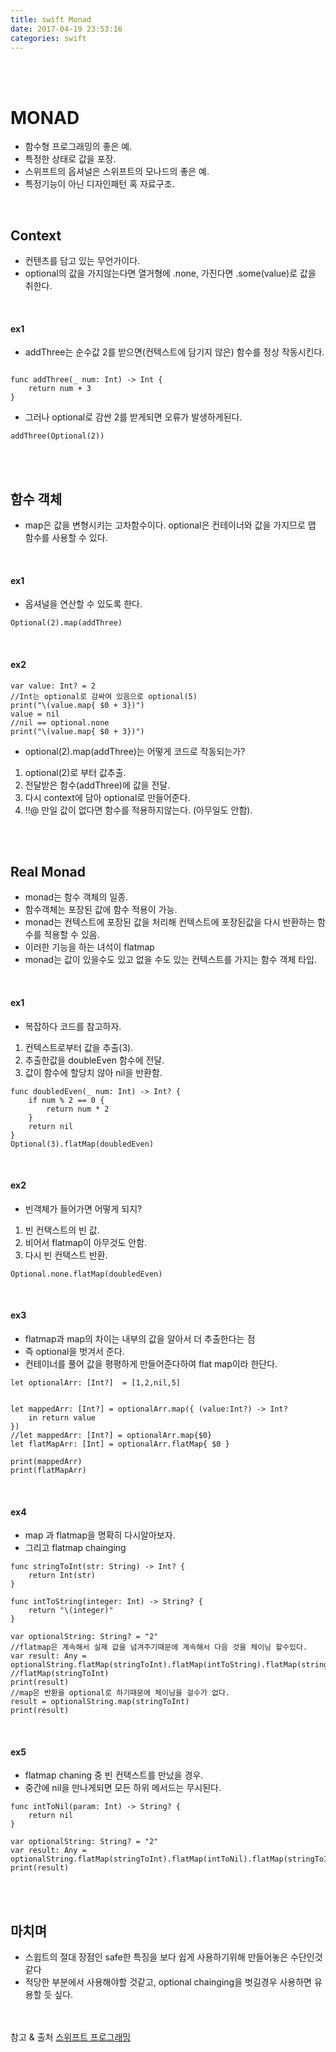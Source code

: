 ```yaml
---
title: swift Monad
date: 2017-04-19 23:53:16
categories: swift
---
```


<br><br>

# MONAD


* 함수형 프로그래밍의 좋은 예.
* 특정한 상태로 값을 포장.
* 스위프트의 옵셔널은 스위프트의 모나드의 좋은 예.
* 특정기능이 아닌 디자인패턴 혹 자료구조.


<br>

## Context
* 컨텐츠를 담고 있는 무언가이다.
* optional의 값을 가지않는다면 열거형에 .none, 가진다면 .some(value)로 값을 취한다.


<br>

#### ex1


* addThree는 순수값 2를 받으면(컨텍스트에 담기지 않은) 함수를 정상 작동시킨다.
 
~~~

func addThree(_ num: Int) -> Int {
    return num + 3
}
~~~

* 그러나 optional로 감싼 2를 받게되면 오류가 발생하게된다.

~~~
addThree(Optional(2))
~~~


<br><br>

## 함수 객체

* map은 값을 변형시키는 고차함수이다. optional은 컨테이너와 값을 가지므로 맵 함수를 사용할 수 있다.


<br>

#### ex1

* 옵셔널을 연산할 수 있도록 한다.

~~~
Optional(2).map(addThree)
~~~

<br>

#### ex2
 
 
 ~~~
var value: Int? = 2
//Int는 optional로 감싸여 있음으로 optional(5)
print("\(value.map{ $0 + 3})")
value = nil
//nil == optional.none
print("\(value.map{ $0 + 3})")
 ~~~
 
* optional(2).map(addThree)는 어떻게 코드로 작동되는가?

1. optional(2)로 부터 값추출.
2. 전달받은 함수(addThree)에 값을 전달.
3. 다시 context에 담아 optional로 만들어준다.
4. !!@ 만일 값이 없다면 함수를 적용하지않는다. (아무일도 안함).

 

 
<br><br>

## Real Monad

* monad는 함수 객체의 일종.
* 함수객체는 포장된 값에 함수 적용이 가능.
* monad는 컨텍스트에 포장된 값을 처리해 컨텍스트에 포장된값을 다시 반환하는 함수를 적용할 수 있음.
* 이러한 기능을 하는 녀석이 flatmap
* monad는 값이 있을수도 있고 없을 수도 있는 컨텍스트를 가지는 함수 객체 타입.

<br>

#### ex1

* 복잡하다 코드를 참고하자.

1. 컨텍스트로부터 값을 추출(3).
2. 추출한값을 doubleEven 함수에 전달.
3. 값이 함수에 할당치 않아 nil을 반환함.


~~~
func doubledEven(_ num: Int) -> Int? {
    if num % 2 == 0 {
        return num * 2
    }
    return nil
}
Optional(3).flatMap(doubledEven)
~~~

<br>

#### ex2

* 빈객체가 들어가면 어떻게 되지?

1. 빈 컨택스트의 빈 값.
2. 비어서 flatmap이 아무것도 안함.
3. 다시 빈 컨택스트 반환.

~~~
Optional.none.flatMap(doubledEven)
~~~

<br>

#### ex3

* flatmap과 map의 차이는 내부의 값을 알아서 더 추출한다는 점
* 즉 optional을 벗겨서 준다. 
* 컨테이너를 풀어 값을 평평하게 만들어준다하여 flat map이라 한단다.

~~~
let optionalArr: [Int?]  = [1,2,nil,5]


let mappedArr: [Int?] = optionalArr.map({ (value:Int?) -> Int?
    in return value
})
//let mappedArr: [Int?] = optionalArr.map{$0}
let flatMapArr: [Int] = optionalArr.flatMap{ $0 }

print(mappedArr)
print(flatMapArr)
~~~

<br>

#### ex4

* map 과 flatmap을 명확히 다시알아보자.
* 그리고 flatmap chainging

~~~
func stringToInt(str: String) -> Int? {
    return Int(str)
}

func intToString(integer: Int) -> String? {
    return "\(integer)"
}

var optionalString: String? = "2"
//flatmap은 계속해서 실제 값을 넘겨주기때문에 계속해서 다음 것을 체이닝 할수있다.
var result: Any = optionalString.flatMap(stringToInt).flatMap(intToString).flatMap(stringToInt)
//flatMap(stringToInt)
print(result)
//map은 반환을 optional로 하기때문에 체이닝을 걸수가 없다.
result = optionalString.map(stringToInt)
print(result)
~~~

<br>

#### ex5

* flatmap chaning 중 빈 컨택스트를 만났을 경우.
* 중간에 nil을 만나게되면 모든 하위 메서드는 무시된다.

~~~
func intToNil(param: Int) -> String? {
    return nil
}

var optionalString: String? = "2"
var result: Any = optionalString.flatMap(stringToInt).flatMap(intToNil).flatMap(stringToInt)
print(result)
~~~

<br>
<br>

## 마치며

* 스윕트의 절대 장점인 safe한 특징을 보다 쉽게 사용하기위해 만들어놓은 수단인것 같다
* 적당한 부분에서 사용해야할 것같고, optional chainging을 벗길경우 사용하면 유용할 듯 싶다.

<br><br>
참고 & 출처 [스위프트 프로그래밍](http://http://www.hanbit.co.kr/media/books/book_view.html?p_code=B5682208459)